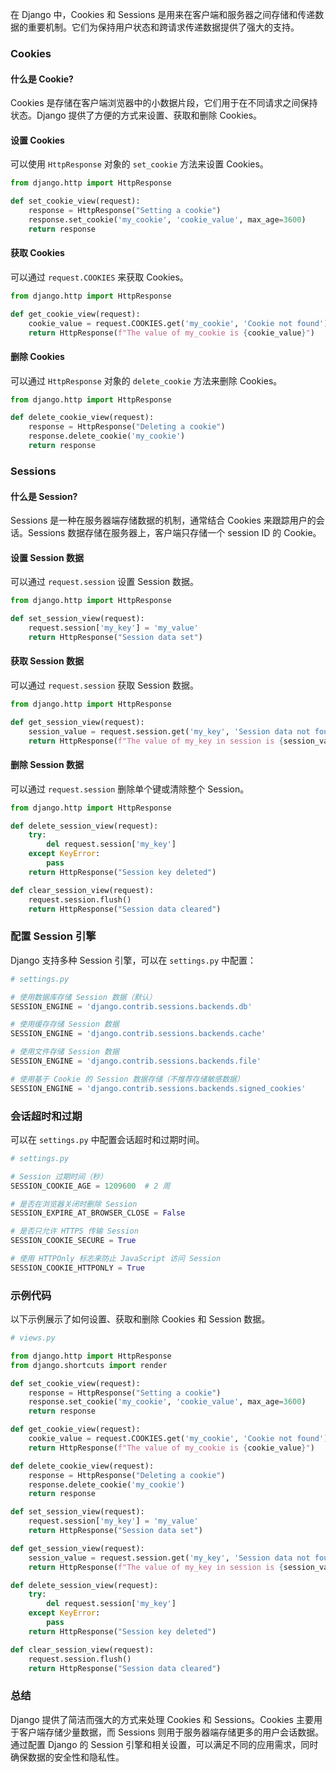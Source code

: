 在 Django 中，Cookies 和 Sessions 是用来在客户端和服务器之间存储和传递数据的重要机制。它们为保持用户状态和跨请求传递数据提供了强大的支持。

### Cookies

#### 什么是 Cookie?

Cookies 是存储在客户端浏览器中的小数据片段，它们用于在不同请求之间保持状态。Django 提供了方便的方式来设置、获取和删除 Cookies。

#### 设置 Cookies

可以使用 `HttpResponse` 对象的 `set_cookie` 方法来设置 Cookies。

```python
from django.http import HttpResponse

def set_cookie_view(request):
    response = HttpResponse("Setting a cookie")
    response.set_cookie('my_cookie', 'cookie_value', max_age=3600)
    return response
```

#### 获取 Cookies

可以通过 `request.COOKIES` 来获取 Cookies。

```python
from django.http import HttpResponse

def get_cookie_view(request):
    cookie_value = request.COOKIES.get('my_cookie', 'Cookie not found')
    return HttpResponse(f"The value of my_cookie is {cookie_value}")
```

#### 删除 Cookies

可以通过 `HttpResponse` 对象的 `delete_cookie` 方法来删除 Cookies。

```python
from django.http import HttpResponse

def delete_cookie_view(request):
    response = HttpResponse("Deleting a cookie")
    response.delete_cookie('my_cookie')
    return response
```

### Sessions

#### 什么是 Session?

Sessions 是一种在服务器端存储数据的机制，通常结合 Cookies 来跟踪用户的会话。Sessions 数据存储在服务器上，客户端只存储一个 session ID 的 Cookie。

#### 设置 Session 数据

可以通过 `request.session` 设置 Session 数据。

```python
from django.http import HttpResponse

def set_session_view(request):
    request.session['my_key'] = 'my_value'
    return HttpResponse("Session data set")
```

#### 获取 Session 数据

可以通过 `request.session` 获取 Session 数据。

```python
from django.http import HttpResponse

def get_session_view(request):
    session_value = request.session.get('my_key', 'Session data not found')
    return HttpResponse(f"The value of my_key in session is {session_value}")
```

#### 删除 Session 数据

可以通过 `request.session` 删除单个键或清除整个 Session。

```python
from django.http import HttpResponse

def delete_session_view(request):
    try:
        del request.session['my_key']
    except KeyError:
        pass
    return HttpResponse("Session key deleted")

def clear_session_view(request):
    request.session.flush()
    return HttpResponse("Session data cleared")
```

### 配置 Session 引擎

Django 支持多种 Session 引擎，可以在 `settings.py` 中配置：

```python
# settings.py

# 使用数据库存储 Session 数据（默认）
SESSION_ENGINE = 'django.contrib.sessions.backends.db'

# 使用缓存存储 Session 数据
SESSION_ENGINE = 'django.contrib.sessions.backends.cache'

# 使用文件存储 Session 数据
SESSION_ENGINE = 'django.contrib.sessions.backends.file'

# 使用基于 Cookie 的 Session 数据存储（不推荐存储敏感数据）
SESSION_ENGINE = 'django.contrib.sessions.backends.signed_cookies'
```

### 会话超时和过期

可以在 `settings.py` 中配置会话超时和过期时间。

```python
# settings.py

# Session 过期时间（秒）
SESSION_COOKIE_AGE = 1209600  # 2 周

# 是否在浏览器关闭时删除 Session
SESSION_EXPIRE_AT_BROWSER_CLOSE = False

# 是否只允许 HTTPS 传输 Session
SESSION_COOKIE_SECURE = True

# 使用 HTTPOnly 标志来防止 JavaScript 访问 Session
SESSION_COOKIE_HTTPONLY = True
```

### 示例代码

以下示例展示了如何设置、获取和删除 Cookies 和 Session 数据。

```python
# views.py

from django.http import HttpResponse
from django.shortcuts import render

def set_cookie_view(request):
    response = HttpResponse("Setting a cookie")
    response.set_cookie('my_cookie', 'cookie_value', max_age=3600)
    return response

def get_cookie_view(request):
    cookie_value = request.COOKIES.get('my_cookie', 'Cookie not found')
    return HttpResponse(f"The value of my_cookie is {cookie_value}")

def delete_cookie_view(request):
    response = HttpResponse("Deleting a cookie")
    response.delete_cookie('my_cookie')
    return response

def set_session_view(request):
    request.session['my_key'] = 'my_value'
    return HttpResponse("Session data set")

def get_session_view(request):
    session_value = request.session.get('my_key', 'Session data not found')
    return HttpResponse(f"The value of my_key in session is {session_value}")

def delete_session_view(request):
    try:
        del request.session['my_key']
    except KeyError:
        pass
    return HttpResponse("Session key deleted")

def clear_session_view(request):
    request.session.flush()
    return HttpResponse("Session data cleared")
```

### 总结

Django 提供了简洁而强大的方式来处理 Cookies 和 Sessions。Cookies 主要用于客户端存储少量数据，而 Sessions 则用于服务器端存储更多的用户会话数据。通过配置 Django 的 Session 引擎和相关设置，可以满足不同的应用需求，同时确保数据的安全性和隐私性。
